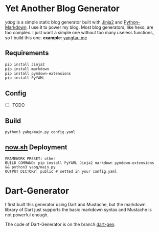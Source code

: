 # Yet Another Blog Generator

*yabg* is a simple static blog generator built with [Jinja2](https://github.com/pallets/jinja) and [Python-Markdown](https://github.com/Python-Markdown/markdown).
I use it to power my blog. Most blog generators, like hexo, are too complex.
I just want a simple one without too many useless functions, so I build this one.
**example**: [yangtau.me](https://yangtau.me)

## Requirements

```bash
pip install Jinja2
pip install markdown
pip install pymdown-extensions
pip install PyYAML
```

## Config

- [ ] TODO

## Build

```bash
python3 yabg/main.py config.yaml
```

## [now.sh](now.sh) Deployment

```
FRAMEWORK PRESET: other
BUILD COMMAND: pip install PyYAML Jinja2 markdown pymdown-extensions && python3 yabg/main.py
OUTPUT DICTORY: public # setted in your config.yaml
```

# Dart-Generator

I first built this generator using Dart and Mustache, but the markdown library of Dart just supports the basic markdown syntax and Mustache is not powerful enough.

The code of Dart-Generator is on the branch [dart-gen](https://github.com/yangtau/static-blog-generator/tree/dart-gen).
